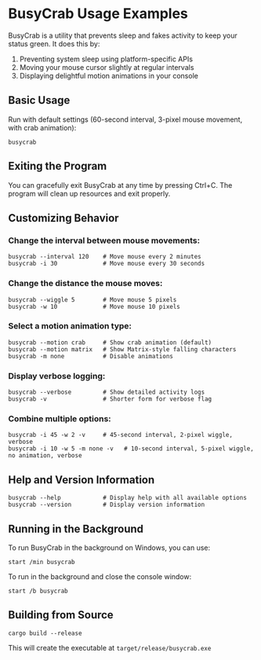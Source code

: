 # BusyCrab Usage Examples

BusyCrab is a utility that prevents sleep and fakes activity to keep your status green. It does this by:
1. Preventing system sleep using platform-specific APIs
2. Moving your mouse cursor slightly at regular intervals
3. Displaying delightful motion animations in your console

## Basic Usage

Run with default settings (60-second interval, 3-pixel mouse movement, with crab animation):
```
busycrab
```

## Exiting the Program

You can gracefully exit BusyCrab at any time by pressing Ctrl+C. The program will clean up resources and exit properly.

## Customizing Behavior

### Change the interval between mouse movements:
```
busycrab --interval 120    # Move mouse every 2 minutes
busycrab -i 30             # Move mouse every 30 seconds
```

### Change the distance the mouse moves:
```
busycrab --wiggle 5        # Move mouse 5 pixels
busycrab -w 10             # Move mouse 10 pixels
```

### Select a motion animation type:
```
busycrab --motion crab     # Show crab animation (default)
busycrab --motion matrix   # Show Matrix-style falling characters
busycrab -m none           # Disable animations
```

### Display verbose logging:
```
busycrab --verbose         # Show detailed activity logs
busycrab -v                # Shorter form for verbose flag
```

### Combine multiple options:
```
busycrab -i 45 -w 2 -v     # 45-second interval, 2-pixel wiggle, verbose
busycrab -i 10 -w 5 -m none -v   # 10-second interval, 5-pixel wiggle, no animation, verbose
```

## Help and Version Information

```
busycrab --help            # Display help with all available options
busycrab --version         # Display version information
```

## Running in the Background

To run BusyCrab in the background on Windows, you can use:
```
start /min busycrab
```

To run in the background and close the console window:
```
start /b busycrab
```

## Building from Source

```
cargo build --release
```

This will create the executable at `target/release/busycrab.exe`
